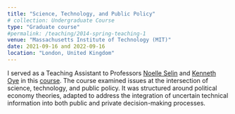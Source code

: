 ```yaml
---
title: "Science, Technology, and Public Policy"
# collection: Undergraduate Course
type: "Graduate course"
#permalink: /teaching/2014-spring-teaching-1
venue: "Massachusetts Institute of Technology (MIT)"
date: 2021-09-16 and 2022-09-16
location: "London, United Kingdom"
---
```

I served as a Teaching Assistant to Professors [Noelle Selin](https://idss.mit.edu/staff/noelle-selin/) and [Kenneth Oye](https://polisci.mit.edu/people/kenneth-oye) in this [course](https://student.mit.edu/catalog/search.cgi?search=IDS.412&style=verbatim&when=C&termleng=4&days_offered=*&start_time=*&duration=*&total_units=*). The course examined issues at the intersection of science, technology, and public policy. It was structured around political economy theories, adapted to address the integration of uncertain technical information into both public and private decision-making processes.
